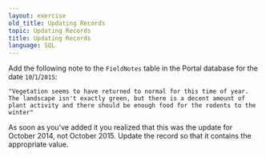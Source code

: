 ```yaml
---
layout: exercise
old_title: Updating Records
topic: Updating Records
title: Updating Records
language: SQL
---
```


Add the following note to the `FieldNotes` table in the Portal database
for the date `10`/`1`/`2015`:

`"Vegetation seems to have returned to normal for this time of year. The
landscape isn't exactly green, but there is a decent amount of plant
activity and there should be enough food for the rodents to the winter"`

As soon as you've added it you realized that this was the update for October 
2014, not October 2015. Update the record so that it contains the appropriate 
value.
